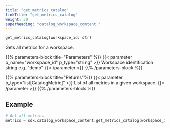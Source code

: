 ```yaml
---
title: "get_metrics_catalog"
linkTitle: "get_metrics_catalog"
weight: 30
superheading: "catalog_workspace_content."
---
```




``get_metrics_catalog(workspace_id: str)``

Gets all metrics for a workspace.

{{% parameters-block  title="Parameters" %}}
{{< parameter p_name="workspace_id" p_type="string" >}}
Workspace identification string e.g. "demo"
{{< /parameter >}}
{{% /parameters-block %}}

{{% parameters-block title="Returns"%}}
{{< parameter p_type="list[CatalogMetric]" >}}
List of all metrics in a given workspace.
{{< /parameter >}}
{{% /parameters-block %}}

## Example

```Python
# Get all metrics
metrics = sdk.catalog_workspace_content.get_metrics_catalog(workspace_id="123")
```
